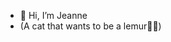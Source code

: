 - 👋 Hi, I’m Jeanne
- (A cat that wants to be a lemur🤘🏽)
<!---
jeannezhangr/jeannezhangr is a ✨ special ✨ repository because its `README.md` (this file) appears on your GitHub profile.
You can click the Preview link to take a look at your changes.
--->
